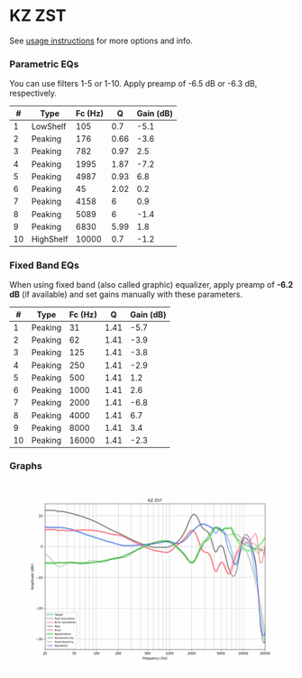 # KZ ZST
See [usage instructions](https://github.com/jaakkopasanen/AutoEq#usage) for more options and info.

### Parametric EQs
You can use filters 1-5 or 1-10. Apply preamp of -6.5 dB or -6.3 dB, respectively.

|   # | Type      |   Fc (Hz) |    Q |   Gain (dB) |
|-----|-----------|-----------|------|-------------|
|   1 | LowShelf  |       105 | 0.7  |        -5.1 |
|   2 | Peaking   |       176 | 0.66 |        -3.6 |
|   3 | Peaking   |       782 | 0.97 |         2.5 |
|   4 | Peaking   |      1995 | 1.87 |        -7.2 |
|   5 | Peaking   |      4987 | 0.93 |         6.8 |
|   6 | Peaking   |        45 | 2.02 |         0.2 |
|   7 | Peaking   |      4158 | 6    |         0.9 |
|   8 | Peaking   |      5089 | 6    |        -1.4 |
|   9 | Peaking   |      6830 | 5.99 |         1.8 |
|  10 | HighShelf |     10000 | 0.7  |        -1.2 |

### Fixed Band EQs
When using fixed band (also called graphic) equalizer, apply preamp of **-6.2 dB** (if available) and set gains manually with these parameters.

|   # | Type    |   Fc (Hz) |    Q |   Gain (dB) |
|-----|---------|-----------|------|-------------|
|   1 | Peaking |        31 | 1.41 |        -5.7 |
|   2 | Peaking |        62 | 1.41 |        -3.9 |
|   3 | Peaking |       125 | 1.41 |        -3.8 |
|   4 | Peaking |       250 | 1.41 |        -2.9 |
|   5 | Peaking |       500 | 1.41 |         1.2 |
|   6 | Peaking |      1000 | 1.41 |         2.6 |
|   7 | Peaking |      2000 | 1.41 |        -6.8 |
|   8 | Peaking |      4000 | 1.41 |         6.7 |
|   9 | Peaking |      8000 | 1.41 |         3.4 |
|  10 | Peaking |     16000 | 1.41 |        -2.3 |

### Graphs
![](./KZ%20ZST.png)

